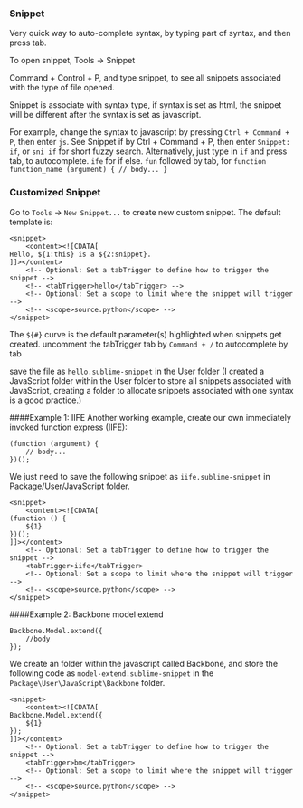 ### Snippet

Very quick way to auto-complete syntax, by typing part of syntax, and then press tab.

To open snippet, Tools -> Snippet

Command + Control + P, and type snippet, to see all snippets associated with the type of file opened.

Snippet is associate with syntax type, if syntax is set as html, the snippet will be different after the syntax is set as javascript.


For example, change the syntax to javascript by pressing ```Ctrl + Command + P```, then enter ```js```.
See Snippet if by Ctrl + Command + P, then enter ```Snippet: if```, or ```sni if``` for short fuzzy search. Alternatively, just type in ```if``` and press tab, to autocomplete.
```ife``` for if else. ```fun``` followed by tab, for ```function function_name (argument) {
	// body...
}```


### Customized Snippet

Go to ```Tools``` -> ```New Snippet...``` to create new custom snippet.
The default template is:
```
<snippet>
	<content><![CDATA[
Hello, ${1:this} is a ${2:snippet}.
]]></content>
	<!-- Optional: Set a tabTrigger to define how to trigger the snippet -->
	<!-- <tabTrigger>hello</tabTrigger> -->
	<!-- Optional: Set a scope to limit where the snippet will trigger -->
	<!-- <scope>source.python</scope> -->
</snippet>
```

The ```${#}``` curve is the default parameter(s) highlighted when snippets get created.
uncomment the tabTrigger tab by ```Command + /``` to autocomplete by tab

save the file as ```hello.sublime-snippet``` in the User folder (I created a JavaScript folder within the User folder to store all snippets associated with JavaScript, creating a folder to allocate snippets associated with one syntax is a good practice.)

####Example 1: IIFE
Another working example, create our own immediately invoked function express (IIFE):

```
(function (argument) {
	// body...
})();
```
We just need to save the following snippet as ```iife.sublime-snippet``` in Package/User/JavaScript folder.
```
<snippet>
	<content><![CDATA[
(function () {
	${1}
})();
]]></content>
	<!-- Optional: Set a tabTrigger to define how to trigger the snippet -->
	<tabTrigger>iife</tabTrigger>
	<!-- Optional: Set a scope to limit where the snippet will trigger -->
	<!-- <scope>source.python</scope> -->
</snippet>
```

####Example 2: Backbone model extend
```
Backbone.Model.extend({
	//body
});
```

We create an folder within the javascript called Backbone, and store the following code
as ```model-extend.sublime-snippet``` in the ```Package\User\JavaScript\Backbone``` folder.

```
<snippet>
	<content><![CDATA[
Backbone.Model.extend({
	${1}
});
]]></content>
	<!-- Optional: Set a tabTrigger to define how to trigger the snippet -->
	<tabTrigger>bm</tabTrigger>
	<!-- Optional: Set a scope to limit where the snippet will trigger -->
	<!-- <scope>source.python</scope> -->
</snippet>
```